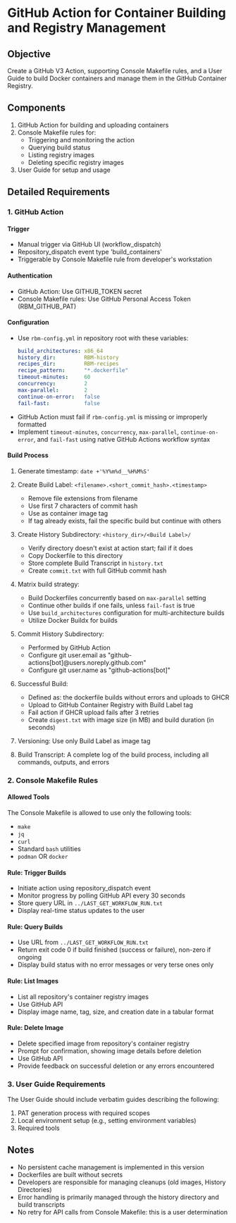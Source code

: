 # GitHub Action for Container Building and Registry Management

## Objective
Create a GitHub V3 Action, supporting Console Makefile rules, and a User Guide to build Docker containers and manage them in the GitHub Container Registry.

## Components
1. GitHub Action for building and uploading containers
2. Console Makefile rules for:
   - Triggering and monitoring the action
   - Querying build status
   - Listing registry images
   - Deleting specific registry images
3. User Guide for setup and usage

## Detailed Requirements

### 1. GitHub Action

#### Trigger
- Manual trigger via GitHub UI (workflow_dispatch)
- Repository_dispatch event type 'build_containers'
- Triggerable by Console Makefile rule from developer's workstation

#### Authentication
- GitHub Action: Use GITHUB_TOKEN secret
- Console Makefile rules: Use GitHub Personal Access Token (RBM_GITHUB_PAT)

#### Configuration
- Use `rbm-config.yml` in repository root with these variables:
  ```yaml
  build_architectures: x86_64
  history_dir:         RBM-history
  recipes_dir:         RBM-recipes
  recipe_pattern:      "*.dockerfile"
  timeout-minutes:     60
  concurrency:         2
  max-parallel:        2
  continue-on-error:   false
  fail-fast:           false
  ```
- GitHub Action must fail if `rbm-config.yml` is missing or improperly formatted
- Implement `timeout-minutes`, `concurrency`, `max-parallel`, `continue-on-error`, and `fail-fast` using native GitHub Actions workflow syntax

#### Build Process

1. Generate timestamp: `date +'%Y%m%d__%H%M%S'`

2. Create Build Label: `<filename>.<short_commit_hash>.<timestamp>`
   - Remove file extensions from filename
   - Use first 7 characters of commit hash
   - Use as container image tag
   - If tag already exists, fail the specific build but continue with others

3. Create History Subdirectory: `<history_dir>/<Build Label>/`
   - Verify directory doesn't exist at action start; fail if it does
   - Copy Dockerfile to this directory
   - Store complete Build Transcript in `history.txt`
   - Create `commit.txt` with full GitHub commit hash

4. Matrix build strategy:
   - Build Dockerfiles concurrently based on `max-parallel` setting
   - Continue other builds if one fails, unless `fail-fast` is true
   - Use `build_architectures` configuration for multi-architecture builds
   - Utilize Docker Buildx for builds

5. Commit History Subdirectory:
   - Performed by GitHub Action
   - Configure git user.email as "github-actions[bot]@users.noreply.github.com"
   - Configure git user.name as "github-actions[bot]"

6. Successful Build:
   - Defined as: the dockerfile builds without errors and uploads to GHCR
   - Upload to GitHub Container Registry with Build Label tag
   - Fail action if GHCR upload fails after 3 retries
   - Create `digest.txt` with image size (in MB) and build duration (in seconds)

7. Versioning: Use only Build Label as image tag

8. Build Transcript: A complete log of the build process, including all commands, outputs, and errors

### 2. Console Makefile Rules

#### Allowed Tools
The Console Makefile is allowed to use only the following tools:
- `make`
- `jq`
- `curl`
- Standard `bash` utilities
- `podman` OR `docker`

#### Rule: Trigger Builds
- Initiate action using repository_dispatch event
- Monitor progress by polling GitHub API every 30 seconds
- Store query URL in `../LAST_GET_WORKFLOW_RUN.txt`
- Display real-time status updates to the user

#### Rule: Query Builds
- Use URL from `../LAST_GET_WORKFLOW_RUN.txt`
- Return exit code 0 if build finished (success or failure), non-zero if ongoing
- Display build status with no error messages or very terse ones only

#### Rule: List Images
- List all repository's container registry images
- Use GitHub API
- Display image name, tag, size, and creation date in a tabular format

#### Rule: Delete Image
- Delete specified image from repository's container registry
- Prompt for confirmation, showing image details before deletion
- Use GitHub API
- Provide feedback on successful deletion or any errors encountered

### 3. User Guide Requirements

The User Guide should include verbatim guides describing the following:

1. PAT generation process with required scopes
2. Local environment setup (e.g., setting environment variables)
3. Required tools

## Notes
- No persistent cache management is implemented in this version
- Dockerfiles are built without secrets
- Developers are responsible for managing cleanups (old images, History Directories)
- Error handling is primarily managed through the history directory and build transcripts
- No retry for API calls from Console Makefile: this is a user determination
